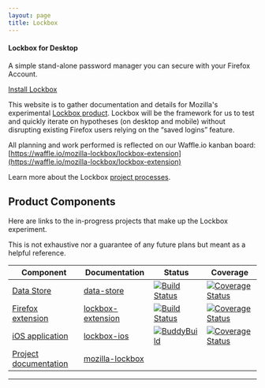 ```yaml
---
layout: page
title: Lockbox
---
```


<div class="callout-box">
  <h4>Lockbox for Desktop</h4>
  <p>A simple stand-alone password manager you can secure with your
     Firefox Account.</p>
  <a href="https://testpilot.firefox.com/files/lockbox@mozilla.com/latest"
     class="button-link">Install Lockbox</a>
</div>

This website is to gather documentation and details for Mozilla's experimental
[Lockbox product][website]. Lockbox will be the framework for us to test and
quickly iterate on hypotheses (on desktop and mobile) without disrupting
existing Firefox users relying on the “saved logins” feature.

All planning and work performed is reflected on our Waffle.io kanban board:  
[https://waffle.io/mozilla-lockbox/lockbox-extension](https://waffle.io/mozilla-lockbox/lockbox-extension)

Learn more about the Lockbox [project processes](/process).

## Product Components

Here are links to the in-progress projects that make up the Lockbox experiment.

This is not exhaustive nor a guarantee of any future plans but meant as a
helpful reference.


Component                           | Documentation                       | Status | Coverage
---                                 | ---                                 | ---    | ---
[Data Store][datastore-repo]        | [data-store][datastore-docs]        | [![Build Status][datastore-travis-image]][datastore-travis-link] | [![Coverage Status][datastore-codecov-image]][datastore-codecov-link]
[Firefox extension][extension-repo] | [lockbox-extension][extension-docs] | [![Build Status][extension-travis-image]][extension-travis-link] |  [![Coverage Status][extension-codecov-image]][extension-codecov-link]
[iOS application][ios-repo]         | [lockbox-ios][ios-docs]             | [![BuddyBuild][buddybuild-image]][buddybuild-link] | [![Coverage Status][ios-codecov-image]][ios-codecov-link]
[Project documentation][docs-repo]  | [mozilla-lockbox][website]

---

[website]: https://mozilla-lockbox.github.io/
[datastore-repo]: https://github.com/mozilla-lockbox/lockbox-datastore
[datastore-docs]: https://mozilla-lockbox.github.io/lockbox-datastore/
[datastore-travis-image]: https://travis-ci.org/mozilla-lockbox/lockbox-datastore.svg?branch=master
[datastore-travis-link]: https://travis-ci.org/mozilla-lockbox/lockbox-datastore
[datastore-codecov-image]: https://img.shields.io/codecov/c/github/mozilla-lockbox/lockbox-datastore.svg
[datastore-codecov-link]: https://codecov.io/gh/mozilla-lockbox/lockbox-datastore

[extension-repo]: https://github.com/mozilla-lockbox/lockbox-extension
[extension-docs]: https://mozilla-lockbox.github.io/lockbox-extension/
[extension-travis-image]: https://travis-ci.org/mozilla-lockbox/lockbox-extension.svg?branch=master
[extension-travis-link]: https://travis-ci.org/mozilla-lockbox/lockbox-extension
[extension-codecov-image]: https://img.shields.io/codecov/c/github/mozilla-lockbox/lockbox-extension.svg
[extension-codecov-link]: https://codecov.io/gh/mozilla-lockbox/lockbox-extension

[ios-repo]: https://github.com/mozilla-lockbox/lockbox-ios
[ios-docs]: https://mozilla-lockbox.github.io/lockbox-ios/
[buddybuild-image]: https://dashboard.buddybuild.com/api/statusImage?appID=5a0ddb736e19370001034f85&branch=master&build=latest
[buddybuild-link]: https://dashboard.buddybuild.com/apps/5a0ddb736e19370001034f85/build/latest?branch=master
[ios-codecov-image]: https://img.shields.io/codecov/c/github/mozilla-lockbox/lockbox-ios.svg
[ios-codecov-link]: https://codecov.io/gh/mozilla-lockbox/lockbox-ios

[docs-repo]: https://github.com/mozilla-lockbox/mozilla-lockbox.github.io/
